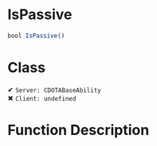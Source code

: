 # IsPassive
```js
bool IsPassive()
```
# Class
✔ `Server: CDOTABaseAbility`  
✖ `Client: undefined`  

# Function Description

